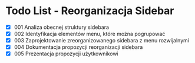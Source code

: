 # Todo List - Reorganizacja Sidebar

- [X] 001 Analiza obecnej struktury sidebara
- [X] 002 Identyfikacja elementów menu, które można pogrupować
- [X] 003 Zaprojektowanie zreorganizowanego sidebara z menu rozwijalnymi
- [X] 004 Dokumentacja propozycji reorganizacji sidebara
- [X] 005 Prezentacja propozycji użytkownikowi
